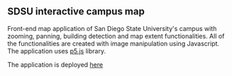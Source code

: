 ## SDSU interactive campus map

Front-end map application of San Diego State University's campus with zooming, panning, building detection and map extent functionalities. All of the functionalities are created with image manipulation using Javascript. The application uses [p5.js](https://p5js.org/) library.


The application is deployed [here](https://khholst.github.io/SDSU-campus-map/)
